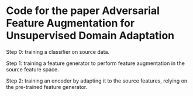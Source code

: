 # Code for the paper Adversarial Feature Augmentation for Unsupervised Domain Adaptation

Step 0: training a classifier on source data.

Step 1: training a feature generator to perform feature augmentation in the source feature space.

Step 2: training an encoder by adapting it to the source features, relying on the pre-trained feature generator.


